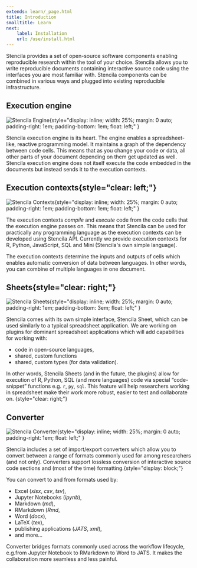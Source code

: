 ```yaml
---
extends: learn/_page.html
title: Introduction
smalltitle: Learn
next:
    label: Installation
    url: /use/install.html
---
```


Stencila provides a set of open-source software components enabling reproducible research within the tool of your choice. Stencila allows you to write reproducible
documents containing interactive source code using the interfaces you are most familiar with. Stencila components can be combined in various ways and plugged
into existing reproducible infrastructure.

## Execution engine
![Stencila Engine](img/engine.png){style="display: inline; width: 25%; margin: 0 auto; padding-right: 1em; padding-bottom: 1em; float: left;" }

Stencila execution engine is its heart. The engine enables a spreadsheet-like, reactive programming model. It maintains a graph of the dependency between code cells.
This means that as you change your code or data, all other parts of your document depending on them get updated as well. Stencila execution engine does not itself
execute the code embedded in the documents but instead sends it to the execution contexts.


## Execution contexts{style="clear: left;"}

![Stencila Contexts](img/contexts.png){style="display: inline; width: 25%; margin: 0 auto; padding-right: 1em; padding-bottom: 1em; float: left;" }

The execution contexts _compile_ and _execute_ code from the code cells that the execution engine passes on. This means that Stencila can
be used for practically any programming language as the execution contexts can be developed using Stencila API. Currently we provide execution contexts
for R, Python, JavaScript, SQL and Mini (Stencila's own simple language).

The execution contexts determine the inputs and outputs of cells which enables automatic conversion of data between languages. In other words, you can
 combine of multiple languages in one document.


## Sheets{style="clear: right;"}

![Stencila Sheets](img/UI.png){style="display: inline; width: 25%; margin: 0 auto; padding-right: 1em; padding-bottom: 3em; float: left;" }

Stencila comes with its own simple interface, Stencila Sheet, which can be used similarly to a typical spreadsheet application. We are working on plugins
for dominant spreadsheet applications which will add capabilities for working with:
* code in open-source languages,
* shared, custom functions
* shared, custom types (for data validation).

In other words, Stencila Sheets (and in the future, the plugins) allow for execution of R, Python, SQL (and more languages) code via special “code-snippet” functions e.g. `r`, `py`, `sql`. This feature will help researchers working in spreadsheet make their work more robust, easier to test and collaborate on. {style="clear: right;"}

## Converter

![Stencila Converter](img/convert.png){style="display: inline; width: 25%; margin: 0 auto; padding-right: 1em; float: left;" }

Stencila includes a set of import/export converters which allow you to convert between a range of formats commonly used for among researchers (and not only). Converters support lossless conversion of interactive source code sections and (most of the time) formatting.{style="display: block;"}

You can convert to and from formats used by:
* Excel (*xlsx*, *csv*, *tsv*),
* Jupyter Notebooks (*ipynb*),
* Markdown (*md*),
* RMarkdown (*Rmd*,
* Word (*docx*),
* LaTeX (*tex*),
* publishing applications (*JATS*, *xml*),
* and more...

Converter bridges formats commonly used across the workflow lifecycle, e.g.from Jupyter Notebook to RMarkdown to Word to JATS. It makes the collaboration more
seamless and less painful.
